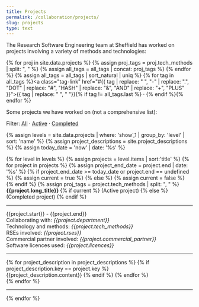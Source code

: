```yaml
---
title: Projects
permalink: /collaboration/projects/
slug: projects
type: text
---
```


<style>
    .active {
        padding: 10px;
        border: 1px solid gray;
        margin: 10px;
        }   
    .completed {
        color: #656565;
        background-color: WhiteSmoke;
        padding: 10px;
        border: 1px solid gray;
        margin: 10px;
    }    
</style>

The Research Software Engineering team at Sheffield has worked on projects involving a variety of methods and technologies:

{% for proj in site.data.projects %}
{% assign proj_tags = proj.tech_methods | split: ", " %}
{% assign all_tags = all_tags | concat: proj_tags %}
{% endfor %}
{% assign all_tags = all_tags | sort_natural | uniq %}
{% for tag in all_tags %}<a class="tag-link" href="#{{ tag | replace: " ", "-" | replace: ".", "DOT" | replace: "#", "HASH" | replace: "&", "AND" | replace: "+", "PLUS" }}">{{ tag | replace: " ", "&nbsp;"}}</a>{% if tag != all_tags.last %} &middot; {% endif %}{% endfor %}

Some projects we have worked on (not a comprehensive list):

Filter: <a class="filter-link selected" href="">All</a> &middot; <a class="filter-link" href="#active">Active</a> &middot; <a class="filter-link" href="#completed">Completed</a>

{% assign levels = site.data.projects | where: 'show',1 | group_by: 'level' | sort: 'name' %}
{% assign project_descriptions = site.project_descriptions %}
{% assign today_date = 'now' | date: '%s' %}

<div class="current-project-list">
    {% for level in levels %}
        {% assign projects = level.items | sort:'title' %}
        {% for project in projects %}
        {% assign project_end_date = project.end | date: '%s' %}
        {% if project_end_date >= today_date or project.end == undefined %}
            {% assign current = true %}
        {% else %}
            {% assign current = false %}
        {% endif %}
        {% assign proj_tags = project.tech_methods | split: ", " %}
        <div class="project {% if current %}active{% else %}completed{% endif %}{% for tag in proj_tags %} tag-{{ tag | replace: " ", "-" | replace: ".", "DOT" | replace: "#", "HASH" | replace: "&", "AND" | replace: "+", "PLUS" }}{% endfor %}">
            <b>{{project.long_title}} </b>
            {% if current %}
                (Active project)
            {% else %}
                (Completed project)
            {% endif %}
            <hr/>
            {{project.start}} - {{project.end}}
            <br/>
            Collaborating with: <em>{{project.department}}</em>
            <br/>
            Technology and methods: <em>{{project.tech_methods}}</em>
            <br/>
            RSEs involved: <em>{{project.rses}}</em>
            <br/>
            Commercial partner involved: <em>{{project.commercial_partner}}</em>
            <br/>
            Software licences used: <em>{{project.licences}}</em>
            <hr/>
            {% for project_description in project_descriptions %}
                {% if project_description.key == project.key %}                    
                    <br/>
                    {{project_description.content}}
                {% endif %}
            {% endfor %}            
        </div>
        {% endfor %}
        <hr/>
    {% endfor %}
</div>
<script>
window.addEventListener('load', (event) => {
    if (window.location.hash) {
        var tag = window.location.hash.slice(1);
        // Find the matching tag
        $("a.tag-link[href$='"+tag+"']").trigger("click");
        $("a.filter-link[href$='"+tag+"']").trigger("click");
    }
});
</script>
